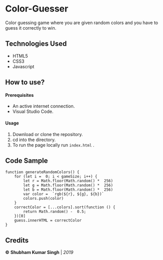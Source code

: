 
# Color-Guesser 

Color guessing game where you are given random colors and you have to guess it correctly to win.


## Technologies Used
- HTML5
- CSS3
- Javascript

## How to use?

 #### Prerequisites
 - An active internet connection.
 - Visual Studio Code.

#### Usage

1. Download or clone the repository.
2. cd into the directory.
3. To run the page locally run  `index.html` .




## Code Sample

    function generateRandomColors() {
	    for (let i =  0; i < gameSize; i++) {
		    let r = Math.floor(Math.random() *  256)
		    let g = Math.floor(Math.random() *  256)
		    let b = Math.floor(Math.random() *  256)
		    var color =  `rgb(${r}, ${g}, ${b})`
		    colors.push(color)
	    }
	    correctColor = [...colors].sort(function () {
		    return Math.random() -  0.5;
	    })[0]
	    guess.innerHTML = correctColor
    }

## Credits

**©** **Shubham Kumar Singh** | *2019*

